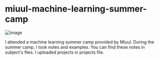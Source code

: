 # miuul-machine-learning-summer-camp

![image](https://user-images.githubusercontent.com/97343288/189536620-9d462cab-a652-4dd7-b01f-c3ba793682de.png)

I attended a machine learning summer camp provided by Miuul. During the summer camp, I took notes and examples. You can find these notes in subject's files. I uploaded projects in projects file.

